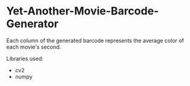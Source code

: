 # Yet-Another-Movie-Barcode-Generator

Each column of the generated barcode represents the average color of each movie's second.

Libraries used: 
+ cv2
+ numpy